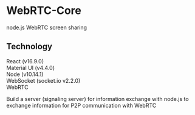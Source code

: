 # WebRTC-Core

node.js WebRTC screen sharing

## Technology
React (v16.9.0)<br>
Material UI (v4.4.0) <br>
Node (v10.14.1)<br>
WebSocket (socket.io v2.2.0)<br>
WebRTC<br>

Build a server (signaling server) for information exchange with node.js to exchange information for P2P communication with WebRTC
